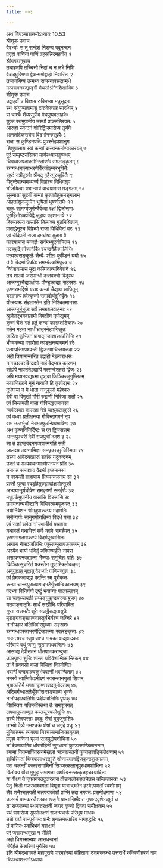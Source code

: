```yaml
---
title: ०५३

---
```

अथ त्रिपञ्चाशत्तमोऽध्यायः 10.53  
श्रीशुक उवाच  
वैदर्भ्याः स तु सन्देशं निशम्य यदुनन्दनः  
प्रगृह्य पाणिना पाणिं प्रहसन्निदमब्रवीत् १  
श्रीभगवानुवाच  
तथाहमपि तच्चित्तो निद्रां च न लभे निशि  
वेदाहम्रुक्मिणा द्वेषान्ममोद्वाहो निवारितः २  
तामानयिष्य उन्मथ्य राजन्यापसदान्मृधे  
मत्परामनवद्याङ्गी मेधसोऽग्निशिखामिव ३  
श्रीशुक उवाच  
उद्वाहर्क्षं च विज्ञाय रुक्मिण्या मधुसूदनः  
रथः संयुज्यतामाशु दारुकेत्याह सारथिम् ४  
स चाश्वैः शैब्यसुग्रीव मेघपुष्पबलाहकैः  
युक्तं रथमुपानीय तस्थौ प्राञ्जलिरग्रतः ५  
आरुह्य स्यन्दनं शौरिर्द्विजमारोप्य तूर्णगैः  
आनर्तादेकरात्रेण विदर्भानगमद्धयैः ६  
राजा स कुण्डिनपतिः पुत्रस्नेहवशानुगः  
शिशुपालाय स्वां कन्यां दास्यन्कर्माण्यकारयत् ७  
पुरं सम्मृष्टसंसिक्त मार्गरथ्याचतुष्पथम्  
चित्रध्वजपताकाभिस्तोरणैः समलङ्कृतम् ८  
स्रग्गन्धमाल्याभरणैर्विरजोऽम्बरभूषितैः  
जुष्टं स्त्रीपुरुषैः श्रीमद् गृहैरगुरुधूपितैः ९  
पितॄन्देवान्समभ्यर्च्य विप्रांश्च विधिवन्नृप  
भोजयित्वा यथान्यायं वाचयामास मङ्गलम् १०  
सुस्नातां सुदतीं कन्यां कृतकौतुकमङ्गलाम्  
आहतांशुकयुग्मेन भूषितां भूषणोत्तमैः ११  
चक्रुः सामर्ग्यजुर्मन्त्रैर्वध्वा रक्षां द्विजोत्तमाः  
पुरोहितोऽथर्वविद्वै जुहाव ग्रहशान्तये १२  
हिरण्यरूप्य वासांसि तिलांश्च गुडमिश्रितान्  
प्रादाद्धेनूश्च विप्रेभ्यो राजा विधिविदां वरः १३  
एवं चेदिपती राजा दमघोषः सुताय वै  
कारयामास मन्त्रज्ञैः सर्वमभ्युदयोचितम् १४  
मदच्युद्भिर्गजानीकैः स्यन्दनैर्हेममालिभिः  
पत्त्यश्वसङ्कुलैः सैन्यैः परीतः कुण्डिनं ययौ १५  
तं वै विदर्भाधिपतिः समभ्येत्याभिपूज्य च  
निवेशयामास मुदा कल्पितान्यनिवेशने १६  
तत्र शाल्वो जरासन्धो दन्तवक्त्रो विदूरथः  
आजग्मुश्चैद्यपक्षीयाः पौण्ड्रकाद्याः सहस्रशः १७  
कृष्णरामद्विषो यत्ताः कन्यां चैद्याय साधितुम्  
यद्यागत्य हरेत्कृष्णो रामाद्यैर्यदुभिर्वृतः १८  
योत्स्यामः संहतास्तेन इति निश्चितमानसाः  
आजग्मुर्भूभुजः सर्वे समग्रबलवाहनाः १९  
श्रुत्वैतद्भगवान्रामो विपक्षीय नृपोद्यमम्  
कृष्णं चैकं गतं हर्तुं कन्यां कलहशङ्कितः २०  
बलेन महता सार्धं भ्रातृस्नेहपरिप्लुतः  
त्वरितः कुण्डिनं प्रागाद्गजाश्वरथपत्तिभिः २१  
भीष्मकन्या वरारोहा काङ्क्षन्त्यागमनं हरेः  
प्रत्यापत्तिमपश्यन्ती द्विजस्याचिन्तयत्तदा २२  
अहो त्रियामान्तरित उद्वाहो मेऽल्पराधसः  
नागच्छत्यरविन्दाक्षो नाहं वेद्म्यत्र कारणम्  
सोऽपि नावर्ततेऽद्यापि मत्सन्देशहरो द्विजः २३  
अपि मय्यनवद्यात्मा दृष्ट्वा किञ्चिज्जुगुप्सितम्  
मत्पाणिग्रहणे नूनं नायाति हि कृतोद्यमः २४  
दुर्भगाया न मे धाता नानुकूलो महेश्वरः  
देवी वा विमुखी गौरी रुद्राणी गिरिजा सती २५  
एवं चिन्तयती बाला गोविन्दहृतमानसा  
न्यमीलयत कालज्ञा नेत्रे चाश्रुकलाकुले २६  
एवं वध्वाः प्रतीक्षन्त्या गोविन्दागमनं नृप  
वाम ऊरुर्भुजो नेत्रमस्फुरन्प्रियभाषिणः २७  
अथ कृष्णविनिर्दिष्टः स एव द्विजसत्तमः  
अन्तःपुरचरीं देवीं राजपुत्रीं ददर्श ह २८  
सा तं प्रहृष्टवदनमव्यग्रात्मगतिं सती  
आलक्ष्य लक्षणाभिज्ञा समपृच्छच्छुचिस्मिता २९  
तस्या आवेदयत्प्राप्तं शशंस यदुनन्दनम्  
उक्तं च सत्यवचनमात्मोपनयनं प्रति ३०  
तमागतं समाज्ञाय वैदर्भी हृष्टमानसा  
न पश्यन्ती ब्राह्मणाय प्रियमन्यन्ननाम सा ३१  
प्राप्तौ श्रुत्वा स्वदुहितुरुद्वाहप्रेक्षणोत्सुकौ  
अभ्ययात्तूर्यघोषेण रामकृष्णौ समर्हणैः ३२  
मधुपर्कमुपानीय वासांसि विरजांसि सः  
उपायनान्यभीष्टानि विधिवत्समपूजयत् ३३  
तयोर्निवेशनं श्रीमदुपाकल्प्य महामतिः  
ससैन्ययोः सानुगयोरातिथ्यं विदधे यथा ३४  
एवं राज्ञां समेतानां यथावीर्यं यथावयः  
यथाबलं यथावित्तं सर्वैः कामैः समर्हयत् ३५  
कृष्णमागतमाकर्ण्य विदर्भपुरवासिनः  
आगत्य नेत्राञ्जलिभिः पपुस्तन्मुखपङ्कजम् ३६  
अस्यैव भार्या भवितुं रुक्मिण्यर्हति नापरा  
असावप्यनवद्यात्मा भैष्म्याः समुचितः पतिः ३७  
किञ्चित्सुचरितं यन्नस्तेन तुष्टस्त्रिलोककृत्  
अनुगृह्णातु गृह्णातु वैदर्भ्याः पाणिमच्युतः ३८  
एवं प्रेमकलाबद्धा वदन्ति स्म पुरौकसः  
कन्या चान्तःपुरात्प्रागाद्भटैर्गुप्ताम्बिकालयम् ३९  
पद्भ्यां विनिर्ययौ द्रष्टुं भवान्याः पादपल्लवम्  
सा चानुध्यायती सम्यङ्मुकुन्दचरणाम्बुजम् ४०  
यतवाङ्मातृभिः सार्धं सखीभिः परिवारिता  
गुप्ता राजभटैः शूरैः सन्नद्धैरुद्यतायुधैः  
मृडङ्गशङ्खपणवास्तूर्यभेर्यश्च जघ्निरे ४१  
नानोपहार बलिभिर्वारमुख्याः सहस्रशः  
स्रग्गन्धवस्त्राभरणैर्द्विजपत्न्यः स्वलङ्कृताः ४२  
गायन्त्यश्च स्तुवन्तश्च गायका वाद्यवादकाः  
परिवार्य वधूं जग्मुः सूतमागधवन्दिनः ४३  
आसाद्य देवीसदनं धौतपादकराम्बुजा  
उपस्पृश्य शुचिः शान्ता प्रविवेशाम्बिकान्तिकम् ४४  
तां वै प्रवयसो बालां विधिज्ञा विप्रयोषितः  
भवानीं वन्दयाञ्चक्रुर्भवपत्नीं भवान्विताम् ४५  
नमस्ये त्वाम्बिकेऽभीक्ष्णं स्वसन्तानयुतां शिवाम्  
भूयात्पतिर्मे भगवान्कृष्णस्तदनुमोदताम् ४६  
अद्भिर्गन्धाक्षतैर्धूपैर्वासःस्रङ्माल्य भूषणैः  
नानोपहारबलिभिः प्रदीपावलिभिः पृथक् ४७  
विप्रस्त्रियः पतिमतीस्तथा तैः समपूजयत्  
लवणापूपताम्बूल कण्ठसूत्रफलेक्षुभिः ४८  
तस्यै स्त्रियस्ताः प्रददुः शेषां युयुजुराशिषः  
ताभ्यो देव्यै नमश्चक्रे शेषां च जगृहे वधूः ४९  
मुनिव्रतमथ त्यक्त्वा निश्चक्रामाम्बिकागृहात्  
प्रगृह्य पाणिना भृत्यां रत्नमुद्रोपशोभिना ५०  
तां देवमायामिव धीरमोहिनीं सुमध्यमां कुण्डलमण्डिताननाम्  
श्यामां नितम्बार्पितरत्नमेखलां व्यञ्जत्स्तनीं कुन्तलशङ्कितेक्षणाम् ५१  
शुचिस्मितां बिम्बफलाधरद्युति शोणायमानद्विजकुन्दकुड्मलाम्  
पदा चलन्तीं कलहंसगामिनीं सिञ्जत्कलानूपुरधामशोभिना ५२  
विलोक्य वीरा मुमुहुः समागता यशस्विनस्तत्कृतहृच्छयार्दिताः  
यां वीक्ष्य ते नृपतयस्तदुदारहास व्रीडावलोकहृतचेतस उज्झितास्त्राः ५३  
पेतुः क्षितौ गजरथाश्वगता विमूढा यात्राच्छलेन हरयेऽर्पयतीं स्वशोभाम्  
सैवं शनैश्चलयती चलपद्मकोशौ प्राप्तिं तदा भगवतः प्रसमीक्षमाणा ५४  
उत्सार्य वामकरजैरलकानपङ्गैः प्राप्तान्ह्रियैक्षत नृपान्ददृशेऽच्युतं च  
तां राजकन्यां रथमारुरक्षतीं जहार कृष्णो द्विषतां समीक्षताम् ५५  
रथं समारोप्य सुपर्णलक्षणं राजन्यचक्रं परिभूय माधवः  
ततो ययौ रामपुरोगमः शनैः शृगालमध्यादिव भागहृद्धरिः ५६  
तं मानिनः स्वाभिभवं यशःक्षयं  
परे जरासन्धमुखा न सेहिरे  
अहो धिगस्मान्यश आत्तधन्वनां  
गोपैर्हृतं केशरिणां मृगैरिव ५७  
इति श्रीमद्भागवते महापुराणे पारमहंस्यां संहितायां दशमस्कन्धे उत्तरार्धे रुक्मिणीहरणं नाम त्रिपञ्चाशत्तमोऽध्यायः